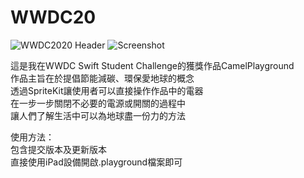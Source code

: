 # WWDC20
![WWDC2020 Header](https://i.imgur.com/b0mvXc1.png)
![Screenshot](https://i.imgur.com/9igkt9t.jpg)

這是我在WWDC Swift Student Challenge的獲獎作品CamelPlayground  
作品主旨在於提倡節能減碳、環保愛地球的概念  
透過SpriteKit讓使用者可以直接操作作品中的電器  
在一步一步關閉不必要的電源或開關的過程中  
讓人們了解生活中可以為地球盡一份力的方法  

使用方法：  
包含提交版本及更新版本    
直接使用iPad設備開啟.playground檔案即可  
